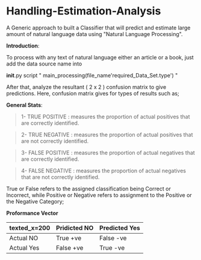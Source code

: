 # Handling-Estimation-Analysis

A Generic approach to built a Classifier that will predict and estimate large amount of natural language data using "Natural Language Processing".

__Introduction__:

To process with any text of natural language either an article or a book, just add the data source name into

__init__.py script " main_processing(file_name'required_Data_Set.type') "


After that, analyze the resultant ( 2 x 2 ) confusion matrix to give predictions. Here, confusion matrix gives for types of results
such as;


__General Stats__:


> 1- TRUE POSITIVE : measures the proportion of actual positives that are correctly identified.

> 2- TRUE NEGATIVE : measures the proportion of actual positives that are not correctly identified.

> 3- FALSE POSITIVE : measures the proportion of actual negatives that are correctly identified.

> 4- FALSE NEGATIVE : measures the proportion of actual negatives that are not correctly identified.


True or False refers to the assigned classification being Correct or Incorrect, while Positive or Negative refers to assignment to the Positive or the Negative Category;


__Proformance Vector__


__texted_x=200__  |  __Pridicted NO__ |   __Predicted Yes__
--------------|---------------|----------------
Actual NO     |  True +ve     |   False -ve
Actual Yes    |  False +ve    |   True -ve
